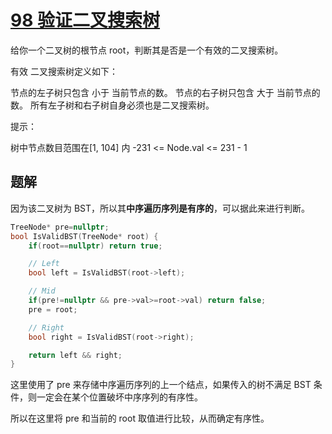# [98 验证二叉搜索树](https://leetcode.cn/problems/validate-binary-search-tree/descriptioni)

给你一个二叉树的根节点 root，判断其是否是一个有效的二叉搜索树。

有效 二叉搜索树定义如下：

节点的左子树只包含 小于 当前节点的数。
节点的右子树只包含 大于 当前节点的数。
所有左子树和右子树自身必须也是二叉搜索树。

提示：

树中节点数目范围在[1, 104] 内
-231 <= Node.val <= 231 - 1

## 题解

因为该二叉树为 BST，所以其**中序遍历序列是有序的**，可以据此来进行判断。

```cpp
TreeNode* pre=nullptr;
bool IsValidBST(TreeNode* root) {
    if(root==nullptr) return true;

    // Left
    bool left = IsValidBST(root->left);

    // Mid
    if(pre!=nullptr && pre->val>=root->val) return false;
    pre = root;

    // Right
    bool right = IsValidBST(root->right);

    return left && right;
}
```

这里使用了 pre 来存储中序遍历序列的上一个结点，如果传入的树不满足 BST 条件，则一定会在某个位置破坏中序序列的有序性。

所以在这里将 pre  和当前的 root 取值进行比较，从而确定有序性。

